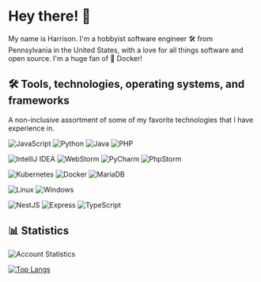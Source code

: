 # Hey there! 👋

My name is Harrison. I'm a hobbyist software engineer 🛠 from Pennsylvania in the United States, with a love for all things software and open source. I'm a huge fan of 🐳 Docker!

## 🛠 Tools, technologies, operating systems, and frameworks

A non-inclusive assortment of some of my favorite technologies that I have experience in.

![JavaScript](https://img.shields.io/badge/Code-JavaScript-blue?logo=JavaScript&style=flat&logoColor=white)
![Python](https://img.shields.io/badge/Code-Python-blue?logo=Python&style=flat&logoColor=white)
![Java](https://img.shields.io/badge/Code-Java-blue?logo=Java&style=flat&logoColor=white)
![PHP](https://img.shields.io/badge/Code-php-blue?logo=php&style=flat&logoColor=white)

![IntelliJ IDEA](https://img.shields.io/badge/Editor-IntelliJ%20IDEA-blue?logo=IntelliJIDEA&style=flat&logoColor=white)
![WebStorm](https://img.shields.io/badge/Editor-WebStorm-blue?logo=WebStorm&style=flat&logoColor=white)
![PyCharm](https://img.shields.io/badge/Editor-PyCharm-blue?logo=PyCharm&style=flat&logoColor=white)
![PhpStorm](https://img.shields.io/badge/Editor-PhpStorm-blue?logo=PhpStorm&style=flat&logoColor=white)

![Kubernetes](https://img.shields.io/badge/Technologies-Kubernetes-blue?logo=Kubernetes&style=flat&logoColor=white)
![Docker](https://img.shields.io/badge/Technologies-Docker-blue?logo=Docker&style=flat&logoColor=white)
![MariaDB](https://img.shields.io/badge/Technologies-MariaDB-blue?logo=MariaDB&style=flat&logoColor=white)

![Linux](https://img.shields.io/badge/OS-Linux-blue?logo=Linux&style=flat&logoColor=white)
![Windows](https://img.shields.io/badge/OS-Windows-blue?logo=Windows&style=flat&logoColor=white)

![NestJS](https://img.shields.io/badge/Frameworks-NestJS-blue?logo=NestJS&style=flat&logoColor=white)
![Express](https://img.shields.io/badge/Frameworks-Express-blue?logo=Express&style=flat&logoColor=white)
![TypeScript](https://img.shields.io/badge/Frameworks-TypeScript-blue?logo=TypeScript&style=flat&logoColor=white)

## 📊 Statistics

![Account Statistics](https://github-readme-stats.vercel.app/api?username=hwgilbert16&show_icons=true)

[![Top Langs](https://github-readme-stats.vercel.app/api/top-langs/?username=hwgilbert16&hide=php)](https://github.com/anuraghazra/github-readme-stats)

